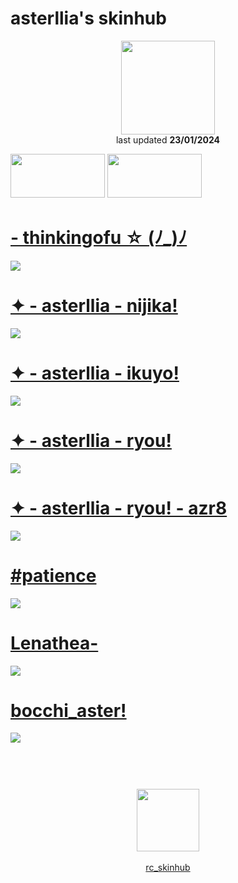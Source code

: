 # asterllia's skinhub
<p align="center">
<a href="https://osu.ppy.sh/users/9456733">
  <img src="https://a.ppy.sh/9456733"  
       width="150"
       height="150"></a>
<br>
last updated <b>23/01/2024</b>
</p>

<a href="https://www.youtube.com/watch?v=kbbgypvGPgM">
<img src="https://i.imgur.com/uDyKiLi.png"
       width="151" 
       height="70"/></a>

<a href="https://github.com/asterllia/asterllia-osuskins/tree/main#readme">
<img src="https://i.imgur.com/WPSNbSx.png"
       width="151" 
       height="70"/></a>

# [- thinkingofu ☆ (ﾉ_)ﾉ](https://github.com/ryancranie/skinhub/raw/tyfh/player/asterllia/-_thinkingofu.osk)
[![](https://i.imgur.com/C3pFXHG.png)](https://github.com/ryancranie/skinhub/raw/tyfh/player/asterllia/-_thinkingofu.osk)

# [✦ - asterllia - nijika!](https://github.com/ryancranie/skinhub/raw/tyfh/player/asterllia/%E2%9C%A6%20-%20asterllia%20-%20nijika!.osk)
[![](https://i.imgur.com/dSgmIlD.png)](https://github.com/ryancranie/skinhub/raw/tyfh/player/asterllia/%E2%9C%A6%20-%20asterllia%20-%20nijika!.osk)

# [✦ - asterllia - ikuyo!](https://github.com/ryancranie/skinhub/raw/tyfh/player/asterllia/%E2%9C%A6%20-%20asterllia%20-%20ikuyo!.osk)
[![](https://i.imgur.com/eYquBk6.png)](https://github.com/ryancranie/skinhub/raw/tyfh/player/asterllia/%E2%9C%A6%20-%20asterllia%20-%20ikuyo!.osk)

# [✦ - asterllia - ryou!](https://github.com/ryancranie/skinhub/raw/tyfh/player/asterllia/%E2%9C%A6%20-%20asterllia%20-%20ryou!.osk)
[![](https://i.imgur.com/Gl6wQch.png)](https://github.com/ryancranie/skinhub/raw/tyfh/player/asterllia/%E2%9C%A6%20-%20asterllia%20-%20ryou!.osk)

# [✦ - asterllia - ryou! - azr8](https://github.com/ryancranie/skinhub/raw/tyfh/player/asterllia/%E2%9C%A6%20-%20asterllia%20-%20ryou!%20-%20azr8.osk)
[![](https://i.imgur.com/0xIpuK8.png)](https://github.com/ryancranie/skinhub/raw/tyfh/player/asterllia/%E2%9C%A6%20-%20asterllia%20-%20ryou!%20-%20azr8.osk)

# [#patience](https://github.com/ryancranie/skinhub/raw/tyfh/player/asterllia/%23patience.osk)
[![](https://i.imgur.com/3wbcSY3.jpg)](https://github.com/ryancranie/skinhub/raw/tyfh/player/asterllia/%23patience.osk)

# [Lenathea-](https://github.com/ryancranie/skinhub/raw/tyfh/player/asterllia/Lenathea-.osk)
[![](https://i.imgur.com/Az1UVWz.jpg)](https://github.com/ryancranie/skinhub/raw/tyfh/asterllia/Lenathea-.osk)

# [bocchi_aster!](https://github.com/ryancranie/skinhub/raw/tyfh/player/asterllia/bocchi_aster!.osk)
[![](https://i.imgur.com/RrmJyOr.jpg)](https://github.com/ryancranie/skinhub/raw/tyfh/player/asterllia/bocchi_aster!.osk)

#
<p align="center">
  <br></br>
  <a href="https://twitter.com/naufalfarrelp1">
  <img src="https://i.imgur.com/PUQ5uWf.png" 
       width="100" 
       height="100"></a>
  <br></br>
  <a href="https://github.com/ryancranie/skinhub">rc_skinhub</a>
 </p>



